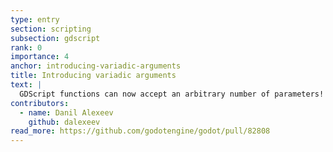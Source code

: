 ```yaml
---
type: entry
section: scripting
subsection: gdscript
rank: 0
importance: 4
anchor: introducing-variadic-arguments
title: Introducing variadic arguments
text: |
  GDScript functions can now accept an arbitrary number of parameters!
contributors:
  - name: Danil Alexeev
    github: dalexeev
read_more: https://github.com/godotengine/godot/pull/82808
---
```


